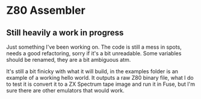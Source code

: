 # Z80 Assembler
## Still heavily a work in progress

Just something I've been working on. The code is still a mess in spots, needs a good refactoring, sorry if it's a bit unreadable. Some variables should be renamed, they are a bit ambiguous atm.

It's still a bit finicky with what it will build, in the examples folder is an example of a working hello world.
It outputs a raw Z80 binary file, what I do to test it is convert it to a ZX Spectrum tape image and run it in Fuse, but I'm sure there are other emulators that would work.